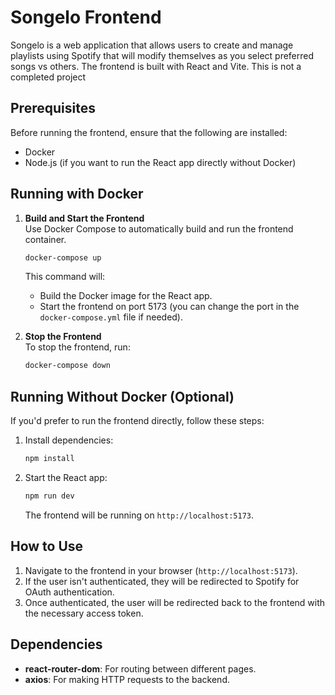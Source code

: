# Songelo Frontend

Songelo is a web application that allows users to create and manage playlists using Spotify that will modify themselves as you select preferred songs vs others. The frontend is built with React and Vite. This is not a completed project


## Prerequisites

Before running the frontend, ensure that the following are installed:

- Docker
- Node.js (if you want to run the React app directly without Docker)

## Running with Docker

1. **Build and Start the Frontend**  
   Use Docker Compose to automatically build and run the frontend container.

   ```bash
   docker-compose up
   ```

   This command will:
   - Build the Docker image for the React app.
   - Start the frontend on port 5173 (you can change the port in the `docker-compose.yml` file if needed).

2. **Stop the Frontend**  
   To stop the frontend, run:

   ```bash
   docker-compose down
   ```

## Running Without Docker (Optional)

If you'd prefer to run the frontend directly, follow these steps:

1. Install dependencies:

   ```bash
   npm install
   ```

2. Start the React app:

   ```bash
   npm run dev
   ```

   The frontend will be running on `http://localhost:5173`.

## How to Use

1. Navigate to the frontend in your browser (`http://localhost:5173`).
2. If the user isn't authenticated, they will be redirected to Spotify for OAuth authentication.
3. Once authenticated, the user will be redirected back to the frontend with the necessary access token.

## Dependencies

- **react-router-dom**: For routing between different pages.
- **axios**: For making HTTP requests to the backend.
```
